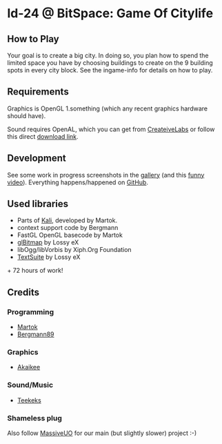 ld-24 @ BitSpace: Game Of Citylife
==================================

How to Play
-----------
Your goal is to create a big city. In doing so, you plan how to spend the limited space you have by choosing buildings to create on the 9 building spots in every city block.
See the ingame-info for details on how to play.

Requirements
------------
Graphics is OpenGL 1.something (which any recent graphics hardware should have).

Sound requires OpenAL, which you can get from [CreateiveLabs](http://connect.creativelabs.com/openal/Downloads/Forms/AllItems.aspx) or follow this direct [download link](http://connect.creativelabs.com/openal/Downloads/oalinst.zip).


Development
-----------
See some work in progress screenshots in the [gallery](http://imgur.com/a/L0eOM) (and this [funny video](http://www.youtube.com/watch?v=TQ3_-yF14mw)).
Everything happens/happened on [GitHub](https://github.com/martok/ld-24).

Used libraries
--------------
* Parts of [Kali](https://github.com/martok/kali), developed by Martok.
* context support code by Bergmann
* FastGL OpenGL basecode by Martok
* [glBitmap](http://www.dev-center.de/header/glbitmap?cat=header&file=glbitmap) by Lossy eX
* libOgg/libVorbis by Xiph.Org Foundation
* [TextSuite](http://textsuite.opengl24.de/) by Lossy eX

\+ 72 hours of work!

Credits
-------

### Programming
* [Martok](https://twitter.com/martok_sh)
* [Bergmann89](https://twitter.com/Bergmann891)

### Graphics
* [Akaikee](https://twitter.com/Akaikee)

### Sound/Music
* [Teekeks](https://twitter.com/Teekeks)

### Shameless plug
Also follow [MassiveUO](https://twitter.com/MassiveUO) for our main (but slightly slower) project :-)